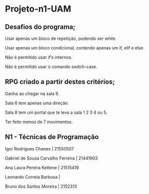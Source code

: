 # Projeto-n1-UAM


Desafios do programa;
-------------------------------------------------------------------------------------
Usar apenas um bloco de repetição, podendo ser while.

Usar apenas um bloco condicional, contendo apenas um if, elif e else.

Não é permitido usar if’s internos.

Não é permitido usar o comando switch-case.

RPG criado a partir destes critérios;
-------------------------------------------------------------------------------------

Ganha ao chegar na sala 9.

Sala 6 tem apenas uma direção.

Sala 8 tem um portal que te leva a sala 1 2 3 4 ou 5.

Ter feito menos de 7 movimentos.


N1 - Técnicas de Programação
-------------------------------------------------------------------------------------


Igor Rodrigues Chanes | 21550507

Gabriel de Sousa Carvalho Ferreira | 21441903

Ana Laura Pereira Kettene | 21515419

Leonardo Correia Barbosa |

Bruno dos Santos Moreira | 2152313

